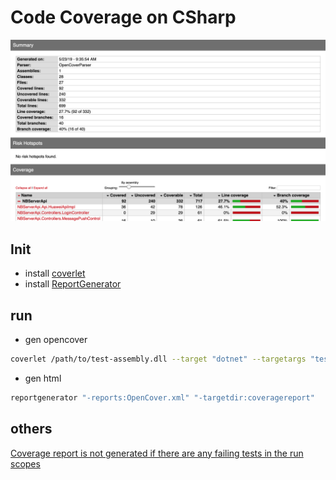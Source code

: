 # Code Coverage on CSharp

![](./img/coverage.png)

## Init
- install [coverlet](https://github.com/tonerdo/coverlet)
- install [ReportGenerator](https://github.com/danielpalme/ReportGenerator)

## run
- gen opencover
``` bash
coverlet /path/to/test-assembly.dll --target "dotnet" --targetargs "test /path/to/test-project --no-build"  --exclude "[*]xunit.*"
```
- gen html
``` bash
reportgenerator "-reports:OpenCover.xml" "-targetdir:coveragereport"
```

## others
[Coverage report is not generated if there are any failing tests in the run scopes](https://github.com/tonerdo/coverlet/issues/37)
